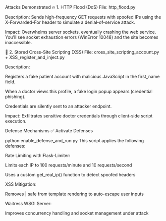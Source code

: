 Attacks Demonstrated
🔥 1. HTTP Flood (DoS)
File: http_flood.py

Description: Sends high-frequency GET requests with spoofed IPs using the X-Forwarded-For header to simulate a denial-of-service attack.

Impact: Overwhelms server sockets, eventually crashing the web service. You'll see socket exhaustion errors (WinError 10048) and the site becomes inaccessible.

💉 2. Stored Cross-Site Scripting (XSS)
File: cross_site_scripting_account.py + XSS_register_and_inject.py

Description:

Registers a fake patient account with malicious JavaScript in the first_name field.

When a doctor views this profile, a fake login popup appears (credential phishing).

Credentials are silently sent to an attacker endpoint.

Impact: Exfiltrates sensitive doctor credentials through client-side script execution.

Defense Mechanisms
✅ Activate Defenses

python enable_defense_and_run.py
This script applies the following defenses:

Rate Limiting with Flask-Limiter:

Limits each IP to 100 requests/minute and 10 requests/second

Uses a custom get_real_ip() function to detect spoofed headers

XSS Mitigation:

Removes | safe from template rendering to auto-escape user inputs

Waitress WSGI Server:

Improves concurrency handling and socket management under attack
